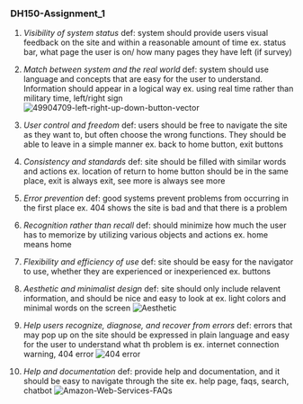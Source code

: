 ### **DH150-Assignment_1**

1. *Visibility of system status*
     def: system should provide users visual feedback on the site and within a reasonable amount of time
     ex. status bar, what page the user is on/ how many pages they have left (if survey)

2. *Match between system and the real world*
     def: system should use language and concepts that are easy for the user to understand. Information should appear in a logical way
     ex. using real time rather than military time, left/right sign
      ![49904709-left-right-up-down-button-vector](https://user-images.githubusercontent.com/59623119/71937122-46a41000-3160-11ea-9b45-821821929473.jpg)

3. *User control and freedom*
     def: users should be free to navigate the site as they want to, but often choose the wrong functions. They should be able to leave in a simple manner
     ex. back to home button, exit buttons

4. *Consistency and standards*
     def: site should be filled with similar words and actions
     ex. location of return to home button should be in the same place, exit is always exit, see more is always see more
   
5. *Error prevention*
     def: good systems prevent problems from occurring in the first place
     ex. 404 shows the site is bad and that there is a problem
     
6. *Recognition rather than recall*
     def: should minimize how much the user has to memorize by utilizing various objects and actions
     ex. home means home

7. *Flexibility and efficiency of use*
     def: site should be easy for the navigator to use, whether they are experienced or inexperienced 
     ex. buttons

8. *Aesthetic and minimalist design*
     def: site should only include relavent information, and should be nice and easy to look at
     ex. light colors and minimal words on the screen
      ![Aesthetic](https://user-images.githubusercontent.com/59623119/71936136-7271c680-315d-11ea-88a1-9593ee7a602d.png)

9. *Help users recognize, diagnose, and recover from errors*
     def: errors that may pop up on the site should be expressed in plain language and easy for the user to understand what th problem is
     ex. internet connection warning, 404 error
      ![404 error](https://user-images.githubusercontent.com/59623119/71935866-c5974980-315c-11ea-8671-7dd19d136874.png)
     
10. *Help and documentation*
      def: provide help and documentation, and it should be easy to navigate through the site
      ex. help page, faqs, search, chatbot
       ![Amazon-Web-Services-FAQs](https://user-images.githubusercontent.com/59623119/71936287-d3999a00-315d-11ea-9bb9-5dceea0f9618.jpg)


